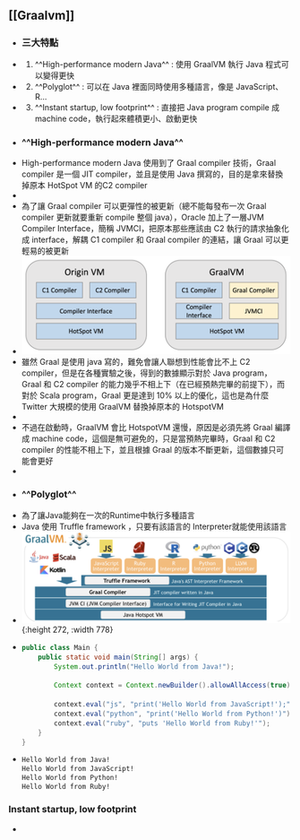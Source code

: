 ## [[Graalvm]]
- ### 三大特點
- 1. ^^High-performance modern Java^^ : 使用 GraalVM 執行 Java 程式可以變得更快
- 2. ^^Polyglot^^ : 可以在 Java 裡面同時使用多種語言，像是 JavaScript、R…
- 3. ^^Instant startup, low footprint^^ : 直接把 Java program compile 成 machine code，執行起來體積更小、啟動更快
- ### ^^High-performance modern Java^^
- High-performance modern Java 使用到了 Graal compiler 技術，Graal compiler 是一個 JIT compiler，並且是使用 Java 撰寫的，目的是拿來替換掉原本 HotSpot VM 的C2 compiler
-
- 為了讓 Graal compiler 可以更彈性的被更新（總不能每發布一次 Graal compiler 更新就要重新 compile 整個 java），Oracle 加上了一層JVM Compiler Interface，簡稱 JVMCI，把原本那些應該由 C2 執行的請求抽象化成 interface，解耦 C1 compiler 和 Graal compiler 的連結，讓 Graal 可以更輕易的被更新
- ![graalvm_graal.png](../assets/graalvm_graal_1678347654646_0.png)
- 雖然 Graal 是使用 java 寫的，難免會讓人聯想到性能會比不上 C2 compiler，但是在各種實驗之後，得到的數據顯示對於 Java program，Graal 和 C2 compiler 的能力幾乎不相上下（在已經預熱完畢的前提下），而對於 Scala program，Graal 更是達到 10% 以上的優化，這也是為什麼 Twitter 大規模的使用 GraalVM 替換掉原本的 HotspotVM
-
- 不過在啟動時，GraalVM 會比 HotspotVM 還慢，原因是必須先將 Graal 編譯成 machine code，這個是無可避免的，只是當預熱完畢時，Graal 和 C2 compiler 的性能不相上下，並且根據 Graal 的版本不斷更新，這個數據只可能會更好
-
- ### ^^Polyglot^^
- 為了讓Java能夠在一次的Runtime中執行多種語言
- Java 使用 Truffle framework ，只要有該語言的 Interpreter就能使用該語言
- ![graalvm_truffle.png](../assets/graalvm_truffle_1678346468276_0.png){:height 272, :width 778}
- ```java
  public class Main {
      public static void main(String[] args) {
          System.out.println("Hello World from Java!");
  
          Context context = Context.newBuilder().allowAllAccess(true).build();
  
          context.eval("js", "print('Hello World from JavaScript!');");
          context.eval("python", "print('Hello World from Python!')");
          context.eval("ruby", "puts 'Hello World from Ruby!'");
      }
  }
  ```
- ```output
  Hello World from Java!
  Hello World from JavaScript!
  Hello World from Python!
  Hello World from Ruby!
  ```
### Instant startup, low footprint
-